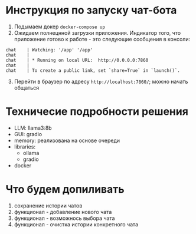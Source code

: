 # Инструкция по запуску чат-бота

1) Подымаем докер `docker-compose up`
2) Ожидаем полнецнной загрузки приложения. Индикатор того, что приложение готово к работе - это следующие сообщения в консоли:
```
chat    | Watching: '/app' '/app'
chat    |
chat    | * Running on local URL:  http://0.0.0.0:7860
chat    |
chat    | To create a public link, set `share=True` in `launch()`.
```
3) Перейти в браузер по адресу `http://localhost:7860/`; можно начать общаться

# Техничесие подробности решения

- LLM: llama3:8b
- GUI: gradio
- memory: реализована на основе очереди
- libraries:
	- ollama
	- gradio
- docker

# Что будем допиливать

1) сохранение истории чатов
2) функционал - добавление нового чата
3) функционал - возможнось выбора чата
4) функционал - очистка истории конкретного чата
